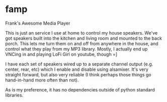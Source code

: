 # famp
Frank's Awesome Media Player

This is just an service I use at home to control my house speakers. We've got speakers built into the kitchen and living room and mounted to the back porch. This lets me turn them on and off from anywhere in the house, and control what they play from my MP3 library. Mostly, I actually end up VNCing in and playing LoFi Girl on youtube, though =]

I have each set of speakers wired up to a separate channel output (e.g. center, rear, etc) which I enable and disable using alsamixer. It's very straight forward, but also very reliable (I think perhaps those things go hand-in-hand more often than not).

As is my preference, it has no dependencies outside of python standard libraries.
